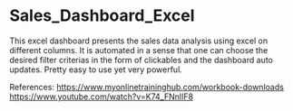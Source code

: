 # Sales_Dashboard_Excel
This excel dashboard presents the sales data analysis using excel on different columns.
It is automated in a sense that one can choose the desired filter criterias in the form of clickables and the dashboard auto updates. Pretty easy to use yet very powerful.

References: 
https://www.myonlinetraininghub.com/workbook-downloads  
https://www.youtube.com/watch?v=K74_FNnlIF8 
